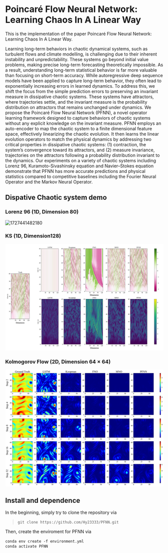 # Poincaré Flow Neural Network: Learning Chaos In A Linear Way

This is the implementation of the paper Poincaré Flow Neural Network: Learning Chaos In A Linear Way.

Learning long-term behaviors in chaotic dynamical systems, such as turbulent flows and climate modelling, is challenging due to their inherent instability and unpredictability. These systems go beyond initial value problems, making precise long-term forecasting theoretically impossible. As a result, understanding long-term statistical behavior is far more valuable than focusing on short-term accuracy. While autoregressive deep sequence models have been applied to capture long-term behavior, they often lead to exponentially increasing errors in learned dynamics. To address this, we shift the focus from the simple prediction errors to preserving an invariant measure in dissipative chaotic systems. These systems have attractors, where trajectories settle, and the invariant measure is the probability distribution on attractors that remains unchanged under dynamics. We propose the Poincaré Flow Neural Network (PFNN), a novel operator learning framework designed to capture behaviors of chaotic systems without any explicit knowledge on the invariant measure.
PFNN employs  an auto-encoder to map the chaotic system to a finite dimensional feature space, effectively linearizing the chaotic evolution.
It then learns the linear evolution operators to match the physical dynamics by addressing two critical properties in dissipative chaotic systems: (1) contraction, the system’s convergence toward its attractors, and (2) measure invariance, trajectories on the attractors following a probability distribution invariant to the dynamics.
Our experiments on a variety of chaotic systems including Lorenz 96, Kuramoto-Sivashinsky equation and Navier–Stokes equation demonstrate that PFNN has more accurate predictions and physical statistics compared to competitive baselines including the Fourier Neural Operator and the Markov Neural Operator.

## Dispative Chaotic system demo

### Lorenz 96 (1D, Dimension 80)

![1727441482180](image/README/1727441482180.png)

### KS (1D, Dimension128)

![1727441582689](image/README/1727441582689.png)

### Kolmogorov Flow (2D, Dimension 64 $\times$ 64)

![1727440961162](image/README/1727440961162.png)

## Install and dependence

In the beginning, simply try to clone the repository via

> ```
> git clone https://github.com/Hy23333/PFNN.git
> ```

Then, create the enviroment for PFNN via

```
conda env create -f environment.yml
conda activate PFNN
```
